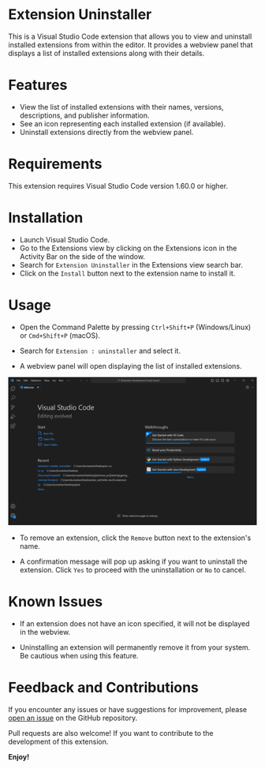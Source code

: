 # Extension Uninstaller

This is a Visual Studio Code extension that allows you to view and uninstall installed extensions from within the editor. It provides a webview panel that displays a list of installed extensions along with their details.

# Features
* View the list of installed extensions with their names, versions, descriptions, and publisher information.
* See an icon representing each installed extension (if available).
* Uninstall extensions directly from the webview panel.

# Requirements
This extension requires Visual Studio Code version 1.60.0 or higher.

# Installation
* Launch Visual Studio Code.
* Go to the Extensions view by clicking on the Extensions icon in the Activity Bar on the side of the window.
* Search for `Extension Uninstaller` in the Extensions view search bar.
* Click on the `Install` button next to the extension name to install it.

# Usage
* Open the Command Palette by pressing `Ctrl+Shift+P` (Windows/Linux) or `Cmd+Shift+P` (macOS).

* Search for `Extension : uninstaller` and select it.

* A webview panel will open displaying the list of installed extensions.

![Screenshot](./resources/screenshot.gif)

* To remove an extension, click the `Remove` button next to the extension's name.

* A confirmation message will pop up asking if you want to uninstall the extension. Click `Yes` to proceed with the uninstallation or `No` to cancel.

# Known Issues

* If an extension does not have an icon specified, it will not be displayed in the webview.

* Uninstalling an extension will permanently remove it from your system. Be cautious when using this feature.

# Feedback and Contributions

If you encounter any issues or have suggestions for improvement, please [open an issue](http://code.visualstudio.com/docs/languages/markdown) on the GitHub repository.

Pull requests are also welcome! If you want to contribute to the development of this extension.

**Enjoy!**